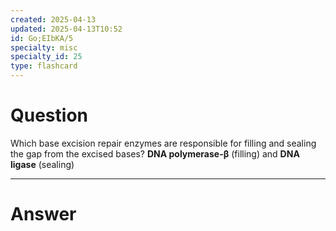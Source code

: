 ```yaml
---
created: 2025-04-13
updated: 2025-04-13T10:52
id: Go;EIbKA/5
specialty: misc
specialty_id: 25
type: flashcard
---
```


# Question
Which base excision repair enzymes are responsible for filling and sealing the gap from the excised bases?   **DNA polymerase-β** (filling) and **DNA ligase** (sealing)

---

# Answer
